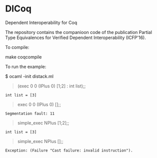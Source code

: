 
# DICoq
Dependent Interoperability for Coq

The repository contains the companioon code of the publication
Partial Type Equivalences for Verified Dependent Interoperability (ICFP'16).


To compile:

   make coqcompile

To run the example:

$ ocaml -init distack.ml

> (exec 0 0 (IPlus 0) [1;2] : int list);;

	int list = [3]

> exec 0 0 (IPlus 0) [];;

	Segmentation fault: 11 

> simple_exec NPlus [1;2];;

	int list = [3]

> simple_exec NPlus [];;

	Exception: (Failure "Cast failure: invalid instruction").   
